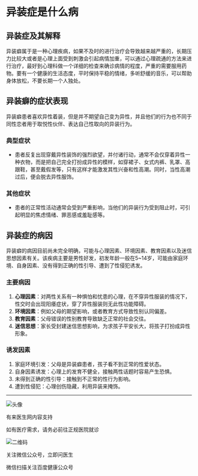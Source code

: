 # 异装症是什么病

## 异装症及其解释

异装癖属于是一种心理疾病，如果不及时的进行治疗会导致越来越严重的，长期压力比较大或者是心理上面受到刺激会引起病情加重，可以通过心理疏通的方法来进行治疗，最好到心理科做一个详细的检查来确诊病情的程度，严重的需要服用药物。要有一个健康的生活态度，平时保持平稳的情绪，多听舒缓的音乐，可以帮助身体放松，不要长期一个人独处。

## 异装癖的症状表现

异装癖患者喜欢异性着装，但是并不期望自己变为异性，并且他们的行为也不同于同性恋者用于取悦性伙伴、表达自己性取向的异装行为。

### 典型症状

- 患者反复出现穿戴异性装饰的强烈欲望，并付诸行动，通常不会仅穿着异性一种衣物，而是把自己完全打扮成异性的模样，如穿裙子、女式内裤、乳罩、高跟鞋，甚至戴假发等，只有这样才能激发其性兴奋和性高潮。同时，当性高潮过后，便会脱去异性服饰。

### 其他症状

- 患者的正常性活动通常会受到严重影响，当他们的异装行为受到阻止时，可引起明显的焦虑情绪、罪恶感或羞耻感等。

## 异装症的病因

异装癖的病因目前尚未完全明确，可能与心理因素、环境因素、教育因素以及迷信思想因素有关。该疾病主要是男性好发，初发年龄一般在5~14岁，可能由家庭环境、自身因素、没有得到正确的性引导、遭到了性侵犯诱发。

### 主要病因

1. **心理因素**：对两性关系有一种惧怕和忧患的心理，在不穿异性服装的情况下，性交时会出现阳痿症状，穿了异性服装则无此性功能障碍。
2. **环境因素**：例如父母的期望影响，或者教育方式导致性别认同偏差。
3. **教育因素**：父母错误的性别教育导致缺乏正常的社会交往。
4. **迷信思想**：家长受封建迷信思想影响，为求孩子平安长大，将孩子打扮成异性形象。

### 诱发因素

1. 家庭环境引发：父母是异装癖患者，孩子看不到正常的性爱状态。
2. 自身因素诱发：心理上的发育不健全，接触两性话题时容易产生恐惧。
3. 未得到正确的性引导：接触到不正常的性行为影响。
4. 遭到性侵犯：心理创伤隐藏，利用异装来掩饰。

---

![头像](https://cambrian-images.cdn.bcebos.com/50387b85ed48a45ec7965b39ce57abfb_1513775655589.jpeg?x-bce-process=image/auto-orient,o_1/resize,w_1242,limit_1/quality,Q_86/format,f_auto)

有来医生网内容支持

如有医疗需求，请务必前往正规医院就诊

![二维码](https://med-fe.cdn.bcebos.com/selfhome/pc/triage_qrcode.png?x-bce-process=image/auto-orient,o_1/resize,w_1242,limit_1/quality,Q_86/format,f_auto)

关注微信公众号，立即问医生

微信扫描关注百度健康公众号